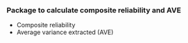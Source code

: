 ### Package to calculate composite reliability and AVE

- Composite reliability 
- Average variance extracted (AVE)

